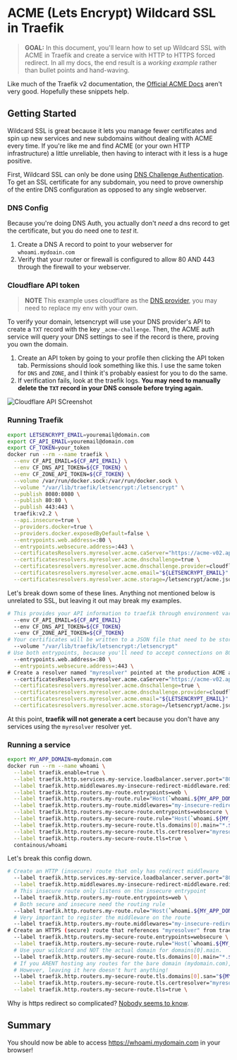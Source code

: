 # ACME (Lets Encrypt) Wildcard SSL in Traefik

> **GOAL:** In this document, you'll learn how to set up Wildcard SSL with ACME in Traefik and create a service with HTTP to HTTPS forced redirect.  In all my docs, the end result is a *working example* rather than bullet points and hand-waving.

Like much of the Traefik v2 documentation, the [Official ACME Docs](https://docs.traefik.io/https/acme/) aren't very good.  Hopefully these snippets help.

## Getting Started

Wildcard SSL is great because it lets you manage fewer certificates and spin up new services and new subdomains without dealing with ACME every time.  If you're like me and find ACME (or your own HTTP infrastructure) a little unreliable, then having to interact with it less is a huge positive.

First, Wildcard SSL can only be done using [DNS Challenge Authentication](https://docs.traefik.io/https/acme/#dnschallenge).  To get an SSL certificate for any subdomain, you need to prove ownership of the entire DNS configuration as opposed to any single webserver.  

### DNS Config

Because you're doing DNS Auth, you actually don't *need* a dns record to get the certificate, but you do need one to *test* it.

1. Create a DNS A record to point to your webserver for `whoami.mydoain.com`
1. Verify that your router or firewall is configured to allow 80 AND 443 through the firewall to your webserver.

### Cloudflare API token

> **NOTE** This example uses cloudflare as the [DNS provider](https://docs.traefik.io/https/acme/#providers), you may need to replace my env with your own.

To verify your domain, letsencrypt will use your DNS provider's API to create a `TXT` record with the key `_acme-challenge`.  Then, the ACME auth service will query your DNS settings to see if the record is there, proving you own the domain.

1. Create an API token by going to your profile then clicking the API token tab.  Permissions should look something like this.  I use the same token for `DNS` and `ZONE`, and I think it's probably easiest for you to do the same.
1. If verification fails, look at the traefik logs.  **You may need to manually delete the `TXT` record in your DNS console before trying again.**

![Cloudflare API SCreenshot](images/cfapi.png)

### Running Traefik

```bash
export LETSENCRYPT_EMAIL=youremail@domain.com
export CF_API_EMAIL=youremail@domain.com
export CF_TOKEN=your_token
docker run --rm --name traefik \
  --env CF_API_EMAIL=${CF_API_EMAIL} \
  --env CF_DNS_API_TOKEN=${CF_TOKEN} \
  --env CF_ZONE_API_TOKEN=${CF_TOKEN} \
  --volume /var/run/docker.sock:/var/run/docker.sock \
  --volume "/var/lib/traefik/letsencrypt:/letsencrypt" \
  --publish 8080:8080 \
  --publish 80:80 \
  --publish 443:443 \
  traefik:v2.2 \
  --api.insecure=true \
  --providers.docker=true \
  --providers.docker.exposedByDefault=false \
  --entrypoints.web.address=:80 \
  --entrypoints.websecure.address=:443 \
  --certificatesResolvers.myresolver.acme.caServer="https://acme-v02.api.letsencrypt.org/directory" \
  --certificatesresolvers.myresolver.acme.dnschallenge=true \
  --certificatesresolvers.myresolver.acme.dnschallenge.provider=cloudflare \
  --certificatesresolvers.myresolver.acme.email="${LETSENCRYPT_EMAIL}" \
  --certificatesresolvers.myresolver.acme.storage=/letsencrypt/acme.json
```

Let's break down some of these lines.  Anything not mentioned below is unrelated to SSL, but leaving it out may break my examples.

``` bash
# This provides your API information to traefik through environment variables
  --env CF_API_EMAIL=${CF_API_EMAIL}
  --env CF_DNS_API_TOKEN=${CF_TOKEN}
  --env CF_ZONE_API_TOKEN=${CF_TOKEN}
# Your certificates will be written to a JSON file that need to be stored persistently on your host disk. 
  --volume "/var/lib/traefik/letsencrypt:/letsencrypt"
# Use both entrypoints, because you'll need to accept connections on 80 to redirect to 443
  --entrypoints.web.address=:80 \
  --entrypoints.websecure.address=:443 \
# Create a resolver named "myresolver" pointed at the production ACME api
  --certificatesResolvers.myresolver.acme.caServer="https://acme-v02.api.letsencrypt.org/directory" \
  --certificatesresolvers.myresolver.acme.dnschallenge=true \
  --certificatesresolvers.myresolver.acme.dnschallenge.provider=cloudflare \
  --certificatesresolvers.myresolver.acme.email="${LETSENCRYPT_EMAIL}" \
  --certificatesresolvers.myresolver.acme.storage=/letsencrypt/acme.json
```

At this point, **traefik will not generate a cert** because you don't have any services using the `myresolver` resolver yet.

### Running a service

```bash
export MY_APP_DOMAIN=mydomain.com
docker run --rm --name whoami \
  --label traefik.enable=true \
  --label traefik.http.services.my-service.loadbalancer.server.port="80" \
  --label traefik.http.middlewares.my-insecure-redirect-middleware.redirectscheme.scheme="https" \
  --label traefik.http.routers.my-route.entrypoints=web \
  --label traefik.http.routers.my-route.rule="Host(`whoami.${MY_APP_DOMAIN}`)" \
  --label traefik.http.routers.my-route.middlewares="my-insecure-redirect-middleware" \
  --label traefik.http.routers.my-secure-route.entrypoints=websecure \
  --label traefik.http.routers.my-secure-route.rule="Host(`whoami.${MY_APP_DOMAIN}`)" \
  --label traefik.http.routers.my-secure-route.tls.domains[0].main="*.${DNS_DOMAIN}" \
  --label traefik.http.routers.my-secure-route.tls.certresolver="myresolver" \
  --label traefik.http.routers.my-secure-route.tls=true \
  containous/whoami
```

Let's break this config down.

``` bash
# Create an HTTP (insecure) route that only has redirect middleware
  --label traefik.http.services.my-service.loadbalancer.server.port="80" \
  --label traefik.http.middlewares.my-insecure-redirect-middleware.redirectscheme.scheme="https" \
  # This insecure route only listens on the insecure entrypoint
  --label traefik.http.routers.my-route.entrypoints=web \
  # Both secure and insecure need the routing rule
  --label traefik.http.routers.my-route.rule="Host(`whoami.${MY_APP_DOMAIN}`)" \
  # Very important to register the middleware on the route
  --label traefik.http.routers.my-route.middlewares="my-insecure-redirect-middleware" \
# Create an HTTPS (secure) route that references "myresolver" from traefik config
  --label traefik.http.routers.my-secure-route.entrypoints=websecure \
  --label traefik.http.routers.my-secure-route.rule="Host(`whoami.${MY_APP_DOMAIN}`)" \
  # Use your wildcard and NOT the actual domain for domains[0].main.
  --label traefik.http.routers.my-secure-route.tls.domains[0].main="*.${MY_APP_DOMAIN}" \
  # If you ARENT hosting any routes for the bare domain (mydomain.com), you can REMOVE the SAN (Subject Alternative Name)
  # However, leaving it here doesn't hurt anything!
  --label traefik.http.routers.my-secure-route.tls.domains[0].san="${MY_APP_DOMAIN}" \
  --label traefik.http.routers.my-secure-route.tls.certresolver="myresolver" \
  --label traefik.http.routers.my-secure-route.tls=true \
```

Why is https redirect so complicated?  [Nobody seems to know](https://github.com/containous/traefik/issues/4863).

## Summary

You should now be able to access https://whoami.mydomain.com in your browser!
